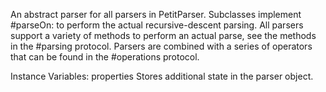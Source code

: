 An abstract parser for all parsers in PetitParser. Subclasses implement #parseOn: to perform the actual recursive-descent parsing. All parsers support a variety of methods to perform an actual parse, see the methods in the #parsing protocol. Parsers are combined with a series of operators that can be found in the #operations protocol.

Instance Variables:
	properties	<Dictionary>	Stores additional state in the parser object.